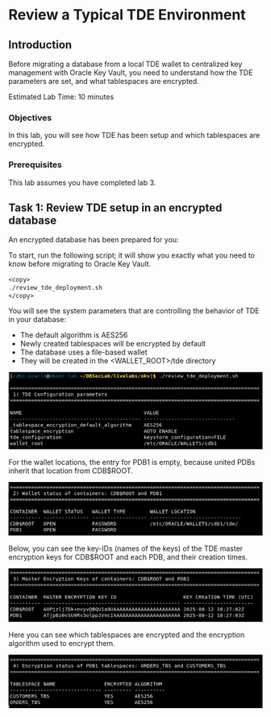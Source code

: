 # Review a Typical TDE Environment

## Introduction
Before migrating a database from a local TDE wallet to centralized key management with Oracle Key Vault, you need to understand how the TDE parameters are set, and what tablespaces are encrypted.

Estimated Lab Time: 10 minutes

### Objectives
In this lab, you will see how TDE has been setup and which tablespaces are encrypted.

### Prerequisites
This lab assumes you have completed lab 3.

## Task 1: Review TDE setup in an encrypted database

An encrypted database has been prepared for you:

To start, run the following script; it will show you exactly what you need to know before migrating to Oracle Key Vault.

````
<copy>
./review_tde_deployment.sh
</copy>
````

You will see the system parameters that are controlling the behavior of TDE in your database: 
- The default algorithm is AES256
- Newly created tablespaces will be encrypted by default
- The database uses a file-based wallet 
- They will be created in the <WALLET_ROOT>/tde directory

![Key Vault](./images/OKV-LL4-001a.png "You see the system parameters that are controlling the behaviour of TDE in your database:")

For the wallet locations, the entry for PDB1 is empty, because united PDBs inherit that location from CDB$ROOT.

![Key Vault](./images/OKV-LL4-001b.png "You see the wallet location:")

Below, you can see the key-IDs (names of the keys) of the TDE master encryption keys for CDB$ROOT and each PDB, and their creation times.

![Key Vault](./images/OKV-LL4-001c.png "You see the key-IDs (names of the keys) of the TDE master keys for CDB$ROOT and each PDB:")

Here you can see which tablespaces are encrypted and the encryption algorithm used to encrypt them.

![Key Vault](./images/OKV-LL4-001d.png "See which tablespaces are encrypted and the encryption algorithm:")
